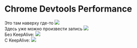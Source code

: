 # Chrome Devtools Performance

<div class="flex gap-32 mt-10">
  <div class="flex flex-col gap-16">
  <v-clicks> 
  <div class="flex flex-col gap-2">
      <span class="text-zinc-500 text-base">Это там наверху где-то </span>
      <img class="w-90" src="/tabs.png" />
    </div>
    <div class="flex flex-col gap-2">
      <span class="text-zinc-500 text-base">Здесь уже можно произвести запись</span>
      <img class="w-90" src="/performance.png" />
    </div>
  </v-clicks>
  </div>
  <div>
  <v-clicks> 
 <div class="flex flex-col gap-4 mt-1">
      <span class="text-zinc-500 text-base">Без KeepAlive: </span>
      <img class="w-60" src="/chrome_none.png" />
    </div>
    <div class="flex flex-col mt-10 gap-4">
      <span class="text-zinc-500 text-base">С KeepAlive: </span>
      <img class="w-60" src="/chrome.png" />
    </div>
  </v-clicks>
  </div>
</div>

<!-- Обратимся к такой замечательной штуке как Chrome Devtools и табу performace
Измерения проводились в течении 40 секунд (вводили данные и переключались между страницами)
Scripting (Время скриптов): Время, потраченное на выполнение JavaScript.
Rendering (Время рендеринга): Время, потраченное на отрисовку компонентов в браузере.

KeepAlive сохраняет состояние компонентов и предотвращает необходимость повторного выполнения некоторых скриптов при переключении между компонентами.
KeepAlive позволяет избежать повторной полной отрисовки при повторной активации компонентов.
 -->
